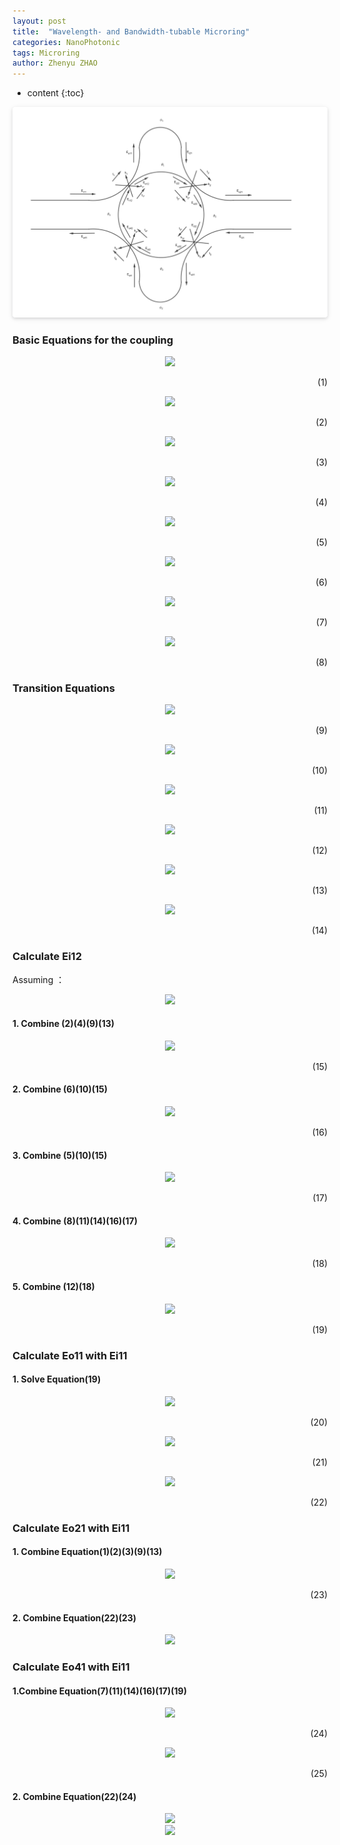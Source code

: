 ```yaml
---
layout: post
title:  "Wavelength- and Bandwidth-tubable Microring"
categories: NanoPhotonic
tags: Microring
author: Zhenyu ZHAO
---
```


* content
{:toc}




<center>    <img style="border-radius: 0.3125em;    box-shadow: 0 2px 4px 0 rgba(34,36,38,.12),0 2px 10px 0 rgba(34,36,38,.08);"     src="https://github.com/Hideousmon/Hideousmon.github.io/raw/master/_img/posts/Wavelength-_and_Bandwidth-_tunable_Microring.png"> </center>

### Basic Equations for the coupling

<center> <img src="http://latex.codecogs.com/gif.latex?E_{o11} = t_1 * E_{i11} + k_1*E_{i12}"/>  <p align="right"> (1) </p>  </center>

<center><img src="http://latex.codecogs.com/gif.latex? E_{o12}=t_1^**E_{i12}+k_1^* *E_{i11}"/> <p align="right"> (2) </p> </center>

<center><img src="http://latex.codecogs.com/gif.latex?E_{o21} = t_2 * E_{i21} + k_2*E_{i22}"/> <p align="right"> (3) </p> </center>

<center><img src="http://latex.codecogs.com/gif.latex?E_{o22}=t_2^**E_{i22}+k_2^* *E_{i21}"/> <p align="right"> (4) </p> </center>

<center><img src="http://latex.codecogs.com/gif.latex?E_{o31} = t_3 * E_{i31} + k_3*E_{i32}"/> <p align="right"> (5) </p> </center>

<center><img src="http://latex.codecogs.com/gif.latex?E_{o32}=t_3^**E_{i32}+k_3^* *E_{i31}"/> <p align="right"> (6) </p> </center>

<center><img src="http://latex.codecogs.com/gif.latex?E_{o41} = t_4 * E_{i41} + k_4*E_{i42}"/> <p align="right"> (7) </p> </center>

<center><img src="http://latex.codecogs.com/gif.latex?E_{o42}=t_4^**E_{i42}+k_4^* *E_{i41}"/> <p align="right"> (8) </p> </center>

### Transition Equations

<center><img src="http://latex.codecogs.com/gif.latex? E_{i22} = E_{o12}*e^ {i\theta_1} "/> <p align="right"> (9) </p> </center>

<center><img src="http://latex.codecogs.com/gif.latex? E_{i32}=E_{o22}*e^{i\theta_2} "/> <p align="right"> (10) </p> </center>

<center><img src="http://latex.codecogs.com/gif.latex? E_{i42}=E_{o32}*e^{i\theta_3} "/> <p align="right"> (11) </p> </center>

<center><img src="http://latex.codecogs.com/gif.latex? E_{i12} = E_{o42}*e^{i\theta_4} "/> <p align="right"> (12) </p> </center>

<center><img src="http://latex.codecogs.com/gif.latex? E_{i21} = E_{o11}*e^{i\phi_1} "/> <p align="right"> (13) </p> </center>

<center><img src="http://latex.codecogs.com/gif.latex? E_{i41}=E_{o31}*e^{i\phi_2} "/> <p align="right"> (14) </p> </center>


### Calculate Ei12

Assuming ：
<center><img src="http://latex.codecogs.com/gif.latex? E_{i31} = 0"/> </center>

#### 1. Combine (2)(4)(9)(13)

<center><img src="http://latex.codecogs.com/gif.latex? 
E_{o22} = t_2^**(E_{o12}*e^ {i\theta_1})+k_2^* *(E_{o11}*e^{i\phi_1})\\
= t_2^**((t_1^**E_{i12}+k_1^* *E_{i11})*e^ {i\theta_1})+k_2^* *((t_1 * E_{i11} + k_1*E_{i12})*e^{i\phi_1}) 
"/> <p align="right"> (15) </p> </center>




#### 2. Combine (6)(10)(15)
<center><img src="http://latex.codecogs.com/gif.latex? E_{o32}=k_3^* *((t_2^**((t_1^**E_{i12}+k_1^* *E_{i11})*e^ {i\theta_1})\\+ k_2^* *((t_1 * E_{i11} + k_1*E_{i12})*e^{i\phi_1}))*e^{i\theta_2}) "/> <p align="right"> (16) </p> </center>

#### 3. Combine (5)(10)(15)
<center><img src="http://latex.codecogs.com/gif.latex? E_{o31} =  k_3*((t_2^**((t_1^**E_{i12}+k_1^* *E_{i11})*e^ {i\theta_1})\\+  k_2^* *((t_1 * E_{i11} + k_1*E_{i12})*e^{i\phi_1}))*e^{i\theta_2})"/> <p align="right"> (17) </p> </center>


#### 4. Combine (8)(11)(14)(16)(17)
<center><img src="http://latex.codecogs.com/gif.latex?E_{o42} = t_4^**((k_3^* *((t_2^**((t_1^**E_{i12}+k_1^* *E_{i11})*e^ {i\theta_1})\\+k_2^* *((t_1 * E_{i11} + k_1*E_{i12})*e^{i\phi_1}))*e^{i\theta_2}))*e^{i\theta_3})\\+k_4^* *((k_3*((t_2^**((t_1^**E_{i12}+k_1^* *E_{i11})*e^ {i\theta_1})\\+k_2^* *((t_1 * E_{i11} + k_1*E_{i12})*e^{i\phi_1}))*e^{i\theta_2}))*e^{i\phi_2})"/> <p align="right"> (18) </p> </center>


#### 5. Combine (12)(18)
<center><img src="http://latex.codecogs.com/gif.latex? E_{i12} = (t_4^**((k_3^* *((t_2^**((t_1^**E_{i12}+k_1^* *E_{i11})*e^ {i\theta_1})\\+k_2^* *((t_1 * E_{i11} + k_1*E_{i12})*e^{i\phi_1}))*e^{i\theta_2}))*e^{i\theta_3})\\+k_4^* *((k_3*((t_2^**((t_1^**E_{i12}+k_1^* *E_{i11})*e^ {i\theta_1})\\+k_2^* *((t_1 * E_{i11} + k_1*E_{i12})*e^{i\phi_1}))*e^{i\theta_2}))*e^{i\phi_2}))*e^{i\theta_4} "/> <p align="right"> (19) </p> </center>


### Calculate Eo11​ with Ei11

#### 1. Solve Equation(19)
<center><img src="http://latex.codecogs.com/gif.latex? E_{i12} = t_4^**k_3^* *t_2^**t_1^**E_{i12}*e^ {i\theta_1}*e^{i\theta_2}*e^{i\theta_3}*e^{i\theta_4}
+t_4^**k_3^* *t_2^**k_1^* *E_{i11}*e^ {i\theta_1}*e^{i\theta_2}*e^{i\theta_3}*e^{i\theta_4} \\
+t_4^**k_3^* *k_2^* *t_1 * E_{i11}*e^{i\phi_1}*e^{i\theta_2}*e^{i\theta_3}*e^{i\theta_4} 
+t_4^**k_3^* *k_2^* *k_1*E_{i12}*e^{i\phi_1}*e^{i\theta_2}*e^{i\theta_3}*e^{i\theta_4}\\
+k_4^* *k_3*t_2^**t_1^**E_{i12}*e^ {i\theta_1}*e^{i\theta_2}*e^{i\phi_2}*e^{i\theta_4}
+k_4^* *k_3*t_2^**k_1^* *E_{i11}*e^ {i\theta_1}*e^{i\theta_2}*e^{i\phi_2}*e^{i\theta_4}\\
+k_4^* *k_3*k_2^* *t_1 * E_{i11}*e^{i\phi_1}*e^{i\theta_2}*e^{i\phi_2}*e^{i\theta_4} 
+k_4^* *k_3*k_2^* *k_1*E_{i12}*e^{i\phi_1}*e^{i\theta_2}*e^{i\phi_2}*e^{i\theta_4} "/> <p align="right"> (20) </p> </center>

<center><img src="http://latex.codecogs.com/gif.latex?(1-t_4^**k_3^* *t_2^**t_1^**e^ {i\theta_1}*e^{i\theta_2}*e^{i\theta_3}*e^{i\theta_4} 
- t_4^**k_3^* *k_2^* *k_1*e^{i\phi_1}*e^{i\theta_2}*e^{i\theta_3}*e^{i\theta_4} \\
- k_4^* *k_3*t_2^**t_1^**e^ {i\theta_1}*e^{i\theta_2}*e^{i\phi_2}*e^{i\theta_4}
- k_4^* *k_3*k_2^* *k_1*e^{i\phi_1}*e^{i\theta_2}*e^{i\phi_2}*e^{i\theta_4})*E_{i12} \\
= (t_4^**k_3^* *t_2^**k_1^* *e^ {i\theta_1}*e^{i\theta_2}*e^{i\theta_3}*e^{i\theta_4} 
+ t_4^**k_3^* *k_2^* *t_1 *e^{i\phi_1}*e^{i\theta_2}*e^{i\theta_3}*e^{i\theta_4} \\
+ k_4^* *k_3*t_2^**k_1^* *e^ {i\theta_1}*e^{i\theta_2}*e^{i\phi_2}*e^{i\theta_4}
+ k_4^* *k_3*k_2^* *t_1 *e^{i\phi_1}*e^{i\theta_2}*e^{i\phi_2}*e^{i\theta_4})*E_{i11}"/> <p align="right"> (21) </p> </center>



<center><img src="http://latex.codecogs.com/gif.latex?\frac{E_{i12}}{E_{i11}} = \frac{t_4^**k_3^* *t_2^**k_1^* *e^ {i\theta_1}*e^{i\theta_2}*e^{i\theta_3}*e^{i\theta_4} 
+ t_4^**k_3^* *k_2^* *t_1 *e^{i\phi_1}*e^{i\theta_2}*e^{i\theta_3}*e^{i\theta_4} \\
+ k_4^* *k_3*t_2^**k_1^* *e^ {i\theta_1}*e^{i\theta_2}*e^{i\phi_2}*e^{i\theta_4}
+ k_4^* *k_3*k_2^* *t_1 *e^{i\phi_1}*e^{i\theta_2}*e^{i\phi_2}*e^{i\theta_4}}{1-t_4^**k_3^* *t_2^**t_1^**e^ {i\theta_1}*e^{i\theta_2}*e^{i\theta_3}*e^{i\theta_4} 
- t_4^**k_3^* *k_2^* *k_1*e^{i\phi_1}*e^{i\theta_2}*e^{i\theta_3}*e^{i\theta_4} \\
- k_4^* *k_3*t_2^**t_1^**e^ {i\theta_1}*e^{i\theta_2}*e^{i\phi_2}*e^{i\theta_4}
- k_4^* *k_3*k_2^* *k_1*e^{i\phi_1}*e^{i\theta_2}*e^{i\phi_2}*e^{i\theta_4}}"/> <p align="right"> (22) </p> </center>


### Calculate Eo21 with ​Ei11

#### 1. Combine Equation(1)(2)(3)(9)(13)
<center><img src="http://latex.codecogs.com/gif.latex? E_{o21} = (t_2 * t_1 *e^{i\phi_1}+k_2*k_1^* *e^ {i\theta_1})*E_{i11} + (t_2 * k_1*e^{i\phi_1} + k_2*t_1^**e^ {i\theta_1})*E_{i12}"/> <p align="right"> (23) </p> </center>


#### 2. Combine Equation(22)(23)
<center><img src="http://latex.codecogs.com/gif.latex?E_{o21} = (t_2 * t_1 *e^{i\phi_1}+k_2*k_1^* *e^ {i\theta_1})*E_{i11} + (t_2 * k_1*e^{i\phi_1} + k_2*t_1^**e^ {i\theta_1})*\frac{t_4^**k_3^* *t_2^**k_1^* *e^ {i\theta_1}*e^{i\theta_2}*e^{i\theta_3}*e^{i\theta_4} 
+ t_4^**k_3^* *k_2^* *t_1 *e^{i\phi_1}*e^{i\theta_2}*e^{i\theta_3}*e^{i\theta_4} \\
+ k_4^* *k_3*t_2^**k_1^* *e^ {i\theta_1}*e^{i\theta_2}*e^{i\phi_2}*e^{i\theta_4}
+ k_4^* *k_3*k_2^* *t_1 *e^{i\phi_1}*e^{i\theta_2}*e^{i\phi_2}*e^{i\theta_4}}{1-t_4^**k_3^* *t_2^**t_1^**e^ {i\theta_1}*e^{i\theta_2}*e^{i\theta_3}*e^{i\theta_4} 
- t_4^**k_3^* *k_2^* *k_1*e^{i\phi_1}*e^{i\theta_2}*e^{i\theta_3}*e^{i\theta_4} \\
- k_4^* *k_3*t_2^**t_1^**e^ {i\theta_1}*e^{i\theta_2}*e^{i\phi_2}*e^{i\theta_4}
- k_4^* *k_3*k_2^* *k_1*e^{i\phi_1}*e^{i\theta_2}*e^{i\phi_2}*e^{i\theta_4}}*E_{i11}"/> </center>






### Calculate Eo41 with Ei11

#### 1.Combine Equation(7)(11)(14)(16)(17)(19)
<center><img src="http://latex.codecogs.com/gif.latex? E_{o41} =  t_4 *k_3*t_2^**t_1^**E_{i12}*e^ {i\theta_1}*e^{i\theta_2}*e^{i\phi_2}
+t_4 *k_3*t_2^**k_1^* *E_{i11}*e^ {i\theta_1}*e^{i\theta_2}*e^{i\phi_2}\\
+t_4 *k_3*k_2^* *t_1 * E_{i11}*e^{i\phi_1}*e^{i\theta_2}*e^{i\phi_2} 
+t_4 *k_3*k_2^* *k_1*E_{i12}*e^{i\phi_1}*e^{i\theta_2}*e^{i\phi_2} \\
+k_4*k_3^* *t_2^**t_1^**E_{i12}*e^ {i\theta_1}*e^{i\theta_2}*e^{i\theta_3}
+k_4*k_3^* *t_2^**k_1^* *E_{i11}*e^ {i\theta_1}*e^{i\theta_2}*e^{i\theta_3}\\
+k_4*k_3^* *k_2^* *t_1 * E_{i11}*e^{i\phi_1}*e^{i\theta_2}*e^{i\theta_3} 
+k_4*k_3^* *k_2^* *k_1*E_{i12}*e^{i\phi_1}*e^{i\theta_2}*e^{i\theta_3} "/> <p align="right"> (24) </p> </center>

<center><img src="http://latex.codecogs.com/gif.latex?E_{o41} = (t_4 *k_3*t_2^**k_1^* *e^ {i\theta_1}*e^{i\theta_2}*e^{i\phi_2} 
+ t_4 *k_3*k_2^* *t_1 *e^{i\phi_1}*e^{i\theta_2}*e^{i\phi_2} \\
+ k_4*k_3^* *t_2^**k_1^* *e^ {i\theta_1}*e^{i\theta_2}*e^{i\theta_3} 
+ k_4*k_3^* *k_2^* *t_1 *e^{i\phi_1}*e^{i\theta_2}*e^{i\theta_3})*E_{i11} \\
+ (t_4 *k_3*t_2^**t_1^**e^ {i\theta_1}*e^{i\theta_2}*e^{i\phi_2}
+ t_4 *k_3*k_2^* *k_1*e^{i\phi_1}*e^{i\theta_2}*e^{i\phi_2}\\
+ k_4*k_3^* *t_2^**t_1^**e^ {i\theta_1}*e^{i\theta_2}*e^{i\theta_3}
+ k_4*k_3^* *k_2^* *k_1*e^{i\phi_1}*e^{i\theta_2}*e^{i\theta_3})*E_{i12}"/> <p align="right"> (25) </p> </center>


#### 2. Combine Equation(22)(24)
<center><img src="http://latex.codecogs.com/gif.latex? E_{o41} = (t_4 *k_3*t_2^**k_1^* *e^ {i\theta_1}*e^{i\theta_2}*e^{i\phi_2} 
+ t_4 *k_3*k_2^* *t_1 *e^{i\phi_1}*e^{i\theta_2}*e^{i\phi_2} \\
\ \\ 
+ k_4*k_3^* *t_2^**k_1^* *e^ {i\theta_1}*e^{i\theta_2}*e^{i\theta_3} 
+ k_4*k_3^* *k_2^* *t_1 *e^{i\phi_1}*e^{i\theta_2}*e^{i\theta_3})*E_{i11} \\
\ \\ 
+ (t_4 *k_3*t_2^**t_1^**e^ {i\theta_1}*e^{i\theta_2}*e^{i\phi_2}
+ t_4 *k_3*k_2^* *k_1*e^{i\phi_1}*e^{i\theta_2}*e^{i\phi_2}\\
\ \\ 
+ k_4*k_3^* *t_2^**t_1^**e^ {i\theta_1}*e^{i\theta_2}*e^{i\theta_3}
+ k_4*k_3^* *k_2^* *k_1*e^{i\phi_1}*e^{i\theta_2}*e^{i\theta_3}) \\
\ \\ 
"/> </center>
<center><img src="http://latex.codecogs.com/gif.latex? 
*\frac{t_4^**k_3^* *t_2^**k_1^* *e^ {i\theta_1}*e^{i\theta_2}*e^{i\theta_3}*e^{i\theta_4} 
+ t_4^**k_3^* *k_2^* *t_1 *e^{i\phi_1}*e^{i\theta_2}*e^{i\theta_3}*e^{i\theta_4} 
+ k_4^* *k_3*t_2^**k_1^* *e^ {i\theta_1}*e^{i\theta_2}*e^{i\phi_2}*e^{i\theta_4}
+ k_4^* *k_3*k_2^* *t_1 *e^{i\phi_1}*e^{i\theta_2}*e^{i\phi_2}*e^{i\theta_4}}{1-t_4^**k_3^* *t_2^**t_1^**e^ {i\theta_1}*e^{i\theta_2}*e^{i\theta_3}*e^{i\theta_4} 
- t_4^**k_3^* *k_2^* *k_1*e^{i\phi_1}*e^{i\theta_2}*e^{i\theta_3}*e^{i\theta_4} 
- k_4^* *k_3*t_2^**t_1^**e^ {i\theta_1}*e^{i\theta_2}*e^{i\phi_2}*e^{i\theta_4}
- k_4^* *k_3*k_2^* *k_1*e^{i\phi_1}*e^{i\theta_2}*e^{i\phi_2}*e^{i\theta_4}}*E_{i11}"/></center>




